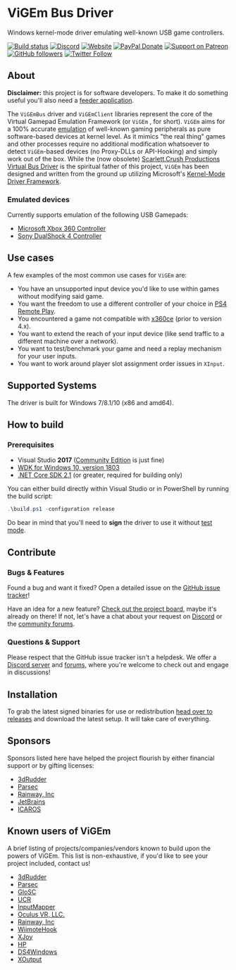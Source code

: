 # ViGEm Bus Driver

Windows kernel-mode driver emulating well-known USB game controllers.

[![Build status](https://ci.appveyor.com/api/projects/status/rv74ufluwib52dq2?svg=true)](https://ci.appveyor.com/project/nefarius/vigembus) [![Discord](https://img.shields.io/discord/346756263763378176.svg)](https://discord.vigem.org) [![Website](https://img.shields.io/website-up-down-green-red/https/vigem.org.svg?label=ViGEm.org)](https://vigem.org/) [![PayPal Donate](https://img.shields.io/badge/paypal-donate-blue.svg)](<https://paypal.me/NefariusMaximus>) [![Support on Patreon](https://img.shields.io/badge/patreon-donate-orange.svg)](<https://www.patreon.com/nefarius>) [![GitHub followers](https://img.shields.io/github/followers/nefarius.svg?style=social&label=Follow)](https://github.com/nefarius) [![Twitter Follow](https://img.shields.io/twitter/follow/nefariusmaximus.svg?style=social&label=Follow)](https://twitter.com/nefariusmaximus)

## About

**Disclaimer:** this project is for software developers. To make it do something useful you'll also need a [feeder application](<https://docs.vigem.org/#!vigem-feeder.md>).  

The `ViGEmBus` driver and `ViGEmClient` libraries represent the core of the Virtual Gamepad Emulation Framework (or `ViGEm` , for short). `ViGEm` aims for a 100% accurate [emulation](<https://en.wikipedia.org/wiki/Emulator>) of well-known gaming peripherals as pure software-based devices at kernel level. As it mimics "the real thing" games and other processes require no additional modification whatsoever to detect `ViGEm`-based devices (no Proxy-DLLs or API-Hooking) and simply work out of the box. While the (now obsolete) [Scarlett.Crush Productions Virtual Bus Driver](<https://github.com/nefarius/ScpVBus>) is the spiritual father of this project, `ViGEm` has been designed and written from the ground up utilizing Microsoft's [Kernel-Mode Driver Framework](https://en.wikipedia.org/wiki/Kernel-Mode_Driver_Framework).

### Emulated devices

Currently supports emulation of the following USB Gamepads:

- [Microsoft Xbox 360 Controller](https://en.wikipedia.org/wiki/Xbox_360_controller)
- [Sony DualShock 4 Controller](https://en.wikipedia.org/wiki/DualShock#DualShock_4)

## Use cases

A few examples of the most common use cases for `ViGEm` are:

- You have an unsupported input device you'd like to use within games without modifying said game.
- You want the freedom to use a different controller of your choice in [PS4 Remote Play](<https://remoteplay.dl.playstation.net/remoteplay/>).
- You encountered a game not compatible with [x360ce](<https://www.x360ce.com/>) (prior to version 4.x).
- You want to extend the reach of your input device (like send traffic to a different machine over a network).
- You want to test/benchmark your game and need a replay mechanism for your user inputs.
- You want to work around player slot assignment order issues in `XInput`.

## Supported Systems

The driver is built for Windows 7/8.1/10 (x86 and amd64).

## How to build

### Prerequisites

- Visual Studio **2017** ([Community Edition](https://www.visualstudio.com/thank-you-downloading-visual-studio/?sku=Community&rel=15) is just fine)
- [WDK for Windows 10, version 1803](https://developer.microsoft.com/en-us/windows/hardware/windows-driver-kit)
- [.NET Core SDK 2.1](https://www.microsoft.com/net/download/dotnet-core/2.1) (or greater, required for building only)

You can either build directly within Visual Studio or in PowerShell by running the build script:

```PowerShell
.\build.ps1 -configuration release
```

Do bear in mind that you'll need to **sign** the driver to use it without [test mode](<https://technet.microsoft.com/en-us/ff553484(v=vs.96)>).

## Contribute

### Bugs & Features

Found a bug and want it fixed? Open a detailed issue on the [GitHub issue tracker](../../issues)!

Have an idea for a new feature? [Check out the project board](https://projects.vigem.org/public/board/27281599595f5fbe5f915884fb9ca2de92726e74173f1ac434300b2d40af), maybe it's already on there! If not, let's have a chat about your request on [Discord](https://discord.vigem.org) or the [community forums](https://forums.vigem.org).

### Questions & Support

Please respect that the GitHub issue tracker isn't a helpdesk. We offer a [Discord server](https://discord.vigem.org) and [forums](https://forums.vigem.org), where you're welcome to check out and engage in discussions!

## Installation

To grab the latest signed binaries for use or redistribution [head over to releases](../../releases/latest) and download the latest setup. It will take care of everything.

## Sponsors

Sponsors listed here have helped the project flourish by either financial support or by gifting licenses:

- [3dRudder](https://www.3drudder.com/)
- [Parsec](https://parsecgaming.com/)
- [Rainway, Inc](https://rainway.io/)
- [JetBrains](https://www.jetbrains.com/resharper/)
- [ICAROS](https://www.icaros.com/)

## Known users of ViGEm

A brief listing of projects/companies/vendors known to build upon the powers of ViGEm. This list is non-exhaustive, if you'd like to see your project included, contact us!

- [3dRudder](https://www.3drudder.com/)
- [Parsec](https://parsecgaming.com/)
- [GloSC](https://github.com/Alia5/GloSC)
- [UCR](https://github.com/Snoothy/UCR)
- [InputMapper](https://inputmapper.com/)
- [Oculus VR, LLC.](https://www.oculus.com/)
- [Rainway, Inc](https://rainway.io/)
- [WiimoteHook](https://forum.cemu.info/showthread.php/140-WiimoteHook-Nintendo-Wii-Remote-with-Motion-Rumble-and-Nunchuk-support)
- [XJoy](https://github.com/sam0x17/XJoy)
- [HP](https://www8.hp.com/us/en/campaigns/gamingpcs/overview.html)
- [DS4Windows](https://ryochan7.github.io/ds4windows-site/)
- [XOutput](https://github.com/csutorasa/XOutput)
